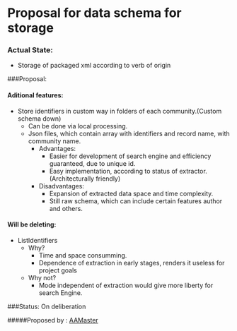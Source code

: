 Proposal for data schema for storage
====================================

### Actual State:
- Storage of packaged xml according to verb of origin

###Proposal:
#### Aditional features:
- Store identifiers in custom way in folders of each community.(Custom schema down)
    - Can be done via local processing.
    - Json files, which contain array with identifiers and record name, with community name.
        - Advantages:
            - Easier for development of search engine and efficiency guaranteed, due to unique id.
            - Easy implementation, according to status of extractor.(Architecturally friendly)
        - Disadvantages:
            - Expansion of extracted data space and time complexity.
            - Still raw schema, which can include certain features author and others.

#### Will be deleting:
- ListIdentifiers
    - Why?
        - Time and space consumming.
        - Dependence of extraction in early stages, renders it useless for project goals
    - Why not?
        - Mode independent of extraction would give more liberty for search Engine.

###Status: On deliberation

#####Proposed by : [AAMaster](https://github.com/AAMaster)
